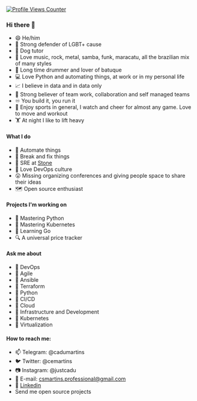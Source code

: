 [![Profile Views Counter](https://komarev.com/ghpvc/?username=biancarosa&color=blueviolet)](https://github.com/antonkomarev/github-profile-views-counter)

### Hi there 👋
- 😄 He/him
- 🌈 Strong defender of LGBT+ cause
- 🐶 Dog tutor
- 🎼 Love music, rock, metal, samba, funk, maracatu, all the brazilian mix of many styles
- 🥁 Long time drummer and lover of batuque
- 💻 Love Python and automating things, at work or in my personal life
- 📈 I believe in data and in data only
- 🏅 Strong believer of team work, collaboration and self managed teams
- ♾️ You build it, you run it
- 🏃 Enjoy sports in general, I watch and cheer for almost any game. Love to move and workout
- 🏋️ At night I like to lift heavy

#### What I do
- 🤖 Automate things
- 🔨 Break and fix things
- 👷 SRE at [Stone](https://www.stone.com.br)
- 🧠 Love DevOps culture
- 😮 Missing organizing conferences and giving people space to share their ideas
- 🗺️ Open source enthusiast

#### Projects I'm working on
- 📝 Mastering Python
- 📝 Mastering Kubernetes
- 📝 Learning Go
- 🔍 A universal price tracker

#### Ask me about
- 💬 DevOps
- 💬 Agile
- 💬 Ansible
- 💬 Terraform
- 💬 Python
- 💬 CI/CD
- 💬 Cloud
- 💬 Infrastructure and Development
- 💬 Kubernetes
- 💬 Virtualization

#### How to reach me:
- 📫 Telegram: @cadumartins
- 🐦 Twitter: @cemartins
- 📷 Instagram: @justcadu
- 📧 E-mail: csmartins.professional@gmail.com
- 💼 [Linkedin](https://www.linkedin.com/in/carlos-martins-183b5996/?locale=en_US)
- Send me open source projects
